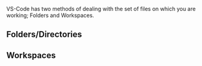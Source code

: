 VS-Code has two methods of dealing with the set of files on which you are working; Folders and Workspaces.

## Folders/Directories ##

## Workspaces ##

